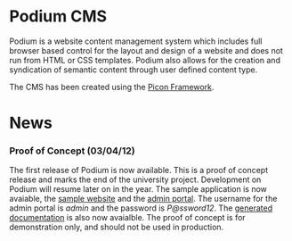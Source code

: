 

# Podium CMS #
Podium is a website content management system which includes full browser based control for the layout and design of a website and does not run from HTML or CSS templates. Podium also allows for the creation and syndication of semantic content through user defined content type.

The CMS has been created using the [Picon Framework](http://code.google.com/p/picon-framework/).

# News #
### Proof of Concept (03/04/12) ###
The first release of Podium is now available. This is a proof of concept release and marks the end of the university project. Development on Podium will resume later on in the year. The sample application is now avaiable, the [sample website](http://mcassidy.org.uk/uwe/project/PodiumCMS) and the [admin portal](http://mcassidy.org.uk/uwe/project/PodiumCMS/admin). The username for the admin portal is _admin_ and the password is _P@ssword12_. The [generated documentation](http://mcassidy.org.uk/uwe/project/podiumdocs/) is also now avaialble. The proof of concept is for demonstration only, and should not be used in production.
